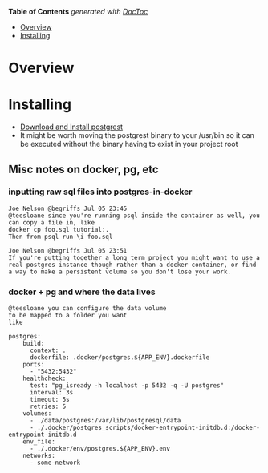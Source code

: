 <!-- START doctoc generated TOC please keep comment here to allow auto update -->
<!-- DON'T EDIT THIS SECTION, INSTEAD RE-RUN doctoc TO UPDATE -->
**Table of Contents**  *generated with [DocToc](https://github.com/thlorenz/doctoc)*

- [Overview](#overview)
- [Installing](#installing)

<!-- END doctoc generated TOC please keep comment here to allow auto update -->

# Overview

# Installing

- [Download and Install postgrest](https://postgrest.com/en/v4.1/install.html)
- It might be worth moving the postgrest binary to your /usr/bin so it can be executed without the binary having to exist in your project root


## Misc notes on docker, pg, etc

### inputting raw sql files into postgres-in-docker

```
Joe Nelson @begriffs Jul 05 23:45
@teesloane since you're running psql inside the container as well, you can copy a file in, like
docker cp foo.sql tutorial:.
Then from psql run \i foo.sql

Joe Nelson @begriffs Jul 05 23:51
If you're putting together a long term project you might want to use a real postgres instance though rather than a docker container, or find a way to make a persistent volume so you don't lose your work.
```

### docker + pg and where the data lives

```
@teesloane you can configure the data volume
to be mapped to a folder you want
like

postgres:
    build:
      context: .
      dockerfile: .docker/postgres.${APP_ENV}.dockerfile
    ports:
      - "5432:5432"
    healthcheck:
      test: "pg_isready -h localhost -p 5432 -q -U postgres"
      interval: 3s
      timeout: 5s
      retries: 5
    volumes:
      - ./data/postgres:/var/lib/postgresql/data
      - ./.docker/postgres_scripts/docker-entrypoint-initdb.d:/docker-entrypoint-initdb.d
    env_file:
      - ./.docker/env/postgres.${APP_ENV}.env
    networks:
      - some-network
```
